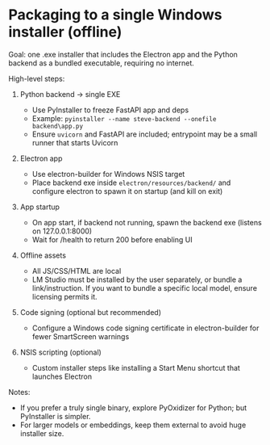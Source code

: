 # Packaging to a single Windows installer (offline)

Goal: one .exe installer that includes the Electron app and the Python backend as a bundled executable, requiring no internet.

High-level steps:

1) Python backend -> single EXE
   - Use PyInstaller to freeze FastAPI app and deps
   - Example: `pyinstaller --name steve-backend --onefile backend\app.py`
   - Ensure `uvicorn` and FastAPI are included; entrypoint may be a small runner that starts Uvicorn

2) Electron app
   - Use electron-builder for Windows NSIS target
   - Place backend exe inside `electron/resources/backend/` and configure electron to spawn it on startup (and kill on exit)

3) App startup
   - On app start, if backend not running, spawn the backend exe (listens on 127.0.0.1:8000)
   - Wait for /health to return 200 before enabling UI

4) Offline assets
   - All JS/CSS/HTML are local
   - LM Studio must be installed by the user separately, or bundle a link/instruction. If you want to bundle a specific local model, ensure licensing permits it.

5) Code signing (optional but recommended)
   - Configure a Windows code signing certificate in electron-builder for fewer SmartScreen warnings

6) NSIS scripting (optional)
   - Custom installer steps like installing a Start Menu shortcut that launches Electron

Notes:
- If you prefer a truly single binary, explore PyOxidizer for Python; but PyInstaller is simpler.
- For larger models or embeddings, keep them external to avoid huge installer size.
